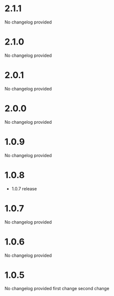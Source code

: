 # 2.1.1

No changelog provided
# 2.1.0

No changelog provided
# 2.0.1

No changelog provided
# 2.0.0

No changelog provided
# 1.0.9

No changelog provided
# 1.0.8

* 1.0.7 release

# 1.0.7

No changelog provided
# 1.0.6

No changelog provided
# 1.0.5

No changelog provided
first change
second change

